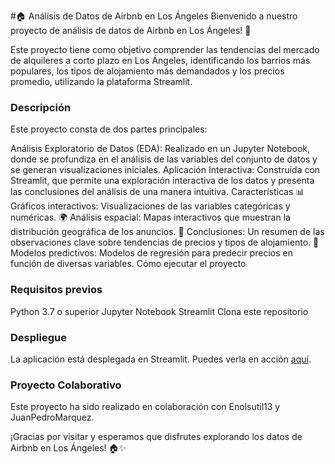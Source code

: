 #🏠 Análisis de Datos de Airbnb en Los Ángeles
Bienvenido a nuestro proyecto de análisis de datos de Airbnb en Los Ángeles! 🌴

Este proyecto tiene como objetivo comprender las tendencias del mercado de alquileres a corto plazo en Los Ángeles, identificando los barrios más populares, los tipos de alojamiento más demandados y los precios promedio, utilizando la plataforma Streamlit.

### Descripción
Este proyecto consta de dos partes principales:

Análisis Exploratorio de Datos (EDA): Realizado en un Jupyter Notebook, donde se profundiza en el análisis de las variables del conjunto de datos y se generan visualizaciones iniciales.
Aplicación Interactiva: Construida con Streamlit, que permite una exploración interactiva de los datos y presenta las conclusiones del análisis de una manera intuitiva.
Características
📊 Gráficos interactivos: Visualizaciones de las variables categóricas y numéricas.
🌍 Análisis espacial: Mapas interactivos que muestran la distribución geográfica de los anuncios.
📝 Conclusiones: Un resumen de las observaciones clave sobre tendencias de precios y tipos de alojamiento.
🧮 Modelos predictivos: Modelos de regresión para predecir precios en función de diversas variables.
Cómo ejecutar el proyecto

### Requisitos previos

Python 3.7 o superior
Jupyter Notebook
Streamlit
Clona este repositorio

### Despliegue
La aplicación está desplegada en Streamlit. Puedes verla en acción [aquí](https://la-airbnb-3vygc4eypkws6cbebj9n3a.streamlit.app/).

### Proyecto Colaborativo
Este proyecto ha sido realizado en colaboración con Enolsutil13 y JuanPedroMarquez.

¡Gracias por visitar y esperamos que disfrutes explorando los datos de Airbnb en Los Ángeles! 🏠✨
